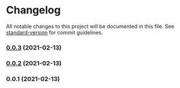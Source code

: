 # Changelog

All notable changes to this project will be documented in this file. See [standard-version](https://github.com/conventional-changelog/standard-version) for commit guidelines.

### [0.0.3](https://github.com/mbonig/rds-tools/compare/v0.0.2...v0.0.3) (2021-02-13)

### [0.0.2](https://github.com/mbonig/rds-tools/compare/v0.0.1...v0.0.2) (2021-02-13)

### 0.0.1 (2021-02-13)
